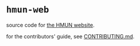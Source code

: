 # `hmun-web`

source code for [the HMUN website](https://hanoimun.org).

for the contributors' guide, see [CONTRIBUTING.md](CONTRIBUTING.md).
